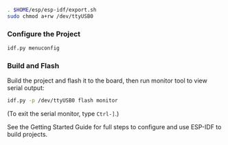 ```sh
. $HOME/esp/esp-idf/export.sh
sudo chmod a+rw /dev/ttyUSB0
```

### Configure the Project

```sh
idf.py menuconfig
```

### Build and Flash

Build the project and flash it to the board, then run monitor tool to view serial output:

```sh
idf.py -p /dev/ttyUSB0 flash monitor
```

(To exit the serial monitor, type ``Ctrl-]``.)

See the Getting Started Guide for full steps to configure and use ESP-IDF to build projects.

